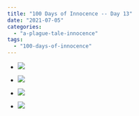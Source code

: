 ```yaml
---
title: "100 Days of Innocence -- Day 13"
date: "2021-07-05"
categories: 
  - "a-plague-tale-innocence"
tags: 
  - "100-days-of-innocence"
---
```


- [![](images/E5jJoFfX0AAyLUb-scaled-1.jpeg)](https://davidpeach.me/wp-content/uploads/2021/07/E5jJoFfX0AAyLUb-scaled-1.jpeg)
    
- [![](images/E5jJoFfX0Ac3p8Y-scaled-1.jpeg)](https://davidpeach.co.uk/wp-content/uploads/2021/07/E5jJoFfX0Ac3p8Y-scaled-1.jpeg)
    
- [![](images/E5jJoFkWYAcM8gb-scaled-1.jpeg)](https://davidpeach.me/wp-content/uploads/2021/07/E5jJoFkWYAcM8gb-scaled-1.jpeg)
    
- [![](images/E5jJoGMXMAIltJV-scaled-1.jpeg)](https://davidpeach.co.uk/wp-content/uploads/2021/07/E5jJoGMXMAIltJV-scaled-1.jpeg)
